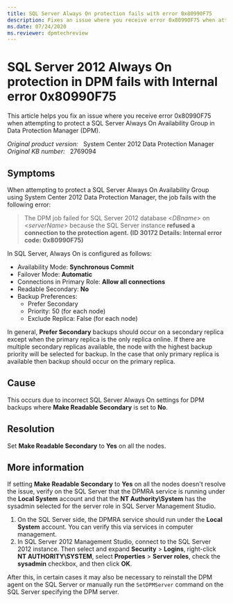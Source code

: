 ```yaml
---
title: SQL Server Always On protection fails with error 0x80990F75
description: Fixes an issue where you receive error 0x80990F75 when attempting to protect a SQL Server Always On Availability Group in Data Protection Manager.
ms.date: 07/24/2020
ms.reviewer: dpmtechreview
---
```

# SQL Server 2012 Always On protection in DPM fails with Internal error 0x80990F75

This article helps you fix an issue where you receive error 0x80990F75 when attempting to protect a SQL Server Always On Availability Group in Data Protection Manager (DPM).

_Original product version:_ &nbsp; System Center 2012 Data Protection Manager  
_Original KB number:_ &nbsp; 2769094

## Symptoms

When attempting to protect a SQL Server Always On Availability Group using System Center 2012 Data Protection Manager, the job fails with the following error:

> The DPM job failed for SQL Server 2012 database \<*DBname*> on \<*serverName*> because the SQL Server instance **refused a connection to the protection agent. (ID 30172 Details: Internal error code: 0x80990F75)**

In SQL Server, Always On is configured as follows:

- Availability Mode: **Synchronous Commit**
- Failover Mode: **Automatic**
- Connections in Primary Role: **Allow all connections**
- Readable Secondary: **No**
- Backup Preferences:
  - Prefer Secondary
  - Priority: 50 (for each node)
  - Exclude Replica: False (for each node)

In general, **Prefer Secondary** backups should occur on a secondary replica except when the primary replica is the only replica online. If there are multiple secondary replicas available, the node with the highest backup priority will be selected for backup. In the case that only primary replica is available then backup should occur on the primary replica.

## Cause

This occurs due to incorrect SQL Server Always On settings for DPM backups where **Make Readable Secondary** is set to **No**.

## Resolution

Set **Make Readable Secondary** to **Yes** on all the nodes.

## More information

If setting **Make Readable Secondary** to **Yes** on all the nodes doesn't resolve the issue, verify on the SQL Server that the DPMRA service is running under the **Local System** account and that the **NT Authority\System** has the sysadmin selected for the server role in SQL Server Management Studio.

1. On the SQL Server side, the DPMRA service should run under the **Local System** account. You can verify this via services in computer management.
2. In SQL Server 2012 Management Studio, connect to the SQL Server 2012 instance. Then select and expand **Security** > **Logins**, right-click **NT AUTHORITY\SYSTEM**, select **Properties** > **Server roles**, check the **sysadmin** checkbox, and then click **OK**.

After this, in certain cases it may also be necessary to reinstall the DPM agent on the SQL Server or manually run the `SetDPMServer` command on the SQL Server specifying the DPM server.
